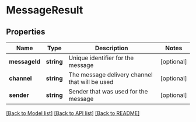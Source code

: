 # MessageResult

## Properties
Name | Type | Description | Notes
------------ | ------------- | ------------- | -------------
**messageId** | **string** | Unique identifier for the message | [optional] 
**channel** | **string** | The message delivery channel that will be used | [optional] 
**sender** | **string** | Sender that was used for the message | [optional] 

[[Back to Model list]](../README.md#documentation-for-models) [[Back to API list]](../README.md#documentation-for-api-endpoints) [[Back to README]](../README.md)


